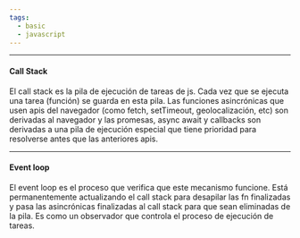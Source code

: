 ```yaml
---
tags:
  - basic
  - javascript
---
```

---

#### Call Stack
El call stack es la pila de ejecución de tareas de js. Cada vez que se ejecuta una tarea (función) se guarda en esta pila. Las funciones asincrónicas que usen apis del navegador (como fetch, setTimeout, geolocalización, etc) son derivadas al navegador y las promesas, async await y callbacks son derivadas a una pila de ejecución especial que tiene prioridad para resolverse antes que las anteriores apis.

---
#### Event loop
El event loop es el proceso que verifica que este mecanismo funcione. Está permanentemente actualizando el call stack para desapilar las fn finalizadas y pasa las asincrónicas finalizadas al call stack para que sean eliminadas de la pila. Es como un observador que controla el proceso de ejecución de tareas.
